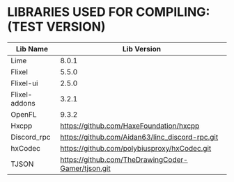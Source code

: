 # LIBRARIES USED FOR COMPILING: (TEST VERSION)
Lib Name        | Lib Version 
| ------------- | -------------------------------------------------- |
| Lime          | 8.0.1                                              |
| Flixel        | 5.5.0                                              |
| Flixel-ui     | 2.5.0                                              |
| Flixel-addons | 3.2.1                                              |
| OpenFL        | 9.3.2                                              |
| Hxcpp         | https://github.com/HaxeFoundation/hxcpp            |
| Discord_rpc   | https://github.com/Aidan63/linc_discord-rpc.git    |
| hxCodec       | https://github.com/polybiusproxy/hxCodec.git       |
| TJSON         | https://github.com/TheDrawingCoder-Gamer/tjson.git |
